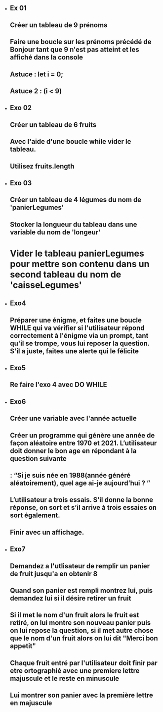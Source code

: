 - ##  Ex 01
    ## Créer un tableau de 9 prénoms 
    ## Faire une boucle sur les prénoms précédé de Bonjour tant que 9 n'est pas atteint et les affiché dans la console
    ## Astuce : let i = 0;
    ## Astuce 2 : (i < 9)
    
- ##  Exo 02
    ## Créer un tableau de 6 fruits
    ## Avec l'aide d'une boucle while vider le tableau.
    ## Utilisez fruits.length
    
- ##  Exo 03
    ## Créer un tableau de 4 légumes du nom de 'panierLegumes'
    ## Stocker la longueur du tableau dans une variable du nom de 'longeur'
    # Vider le tableau panierLegumes pour mettre son contenu dans un second tableau du nom de 'caisseLegumes'

- ##  Exo4
    ##  Préparer une énigme, et faites une boucle WHILE qui va vérifier si l'utilisateur répond correctement à l'énigme via un prompt, tant qu'il se trompe, vous lui reposer la question. S'il a juste, faites une alerte qui le félicite

- ##  Exo5
    ##  Re faire l'exo 4 avec DO WHILE

- ##  Exo6
    ## Créer une variable avec l'année actuelle
    ## Créer un programme qui génère une année de façon aléatoire entre 1970 et 2021. L’utilisateur doit donner le bon age en répondant à la question suivante
    ## : “Si je suis née en 1988(année généré aléatoirement), quel age ai-je aujourd’hui ? ”
    ## L’utilisateur a trois essais. S’il donne la bonne réponse, on sort et s’il arrive à trois essaies on sort également.
    ## Finir avec un affichage.

- ##  Exo7 
    ## Demandez a l'utlisateur de remplir un panier de fruit jusqu'a en obtenir 8
    ## Quand son panier est rempli montrez lui, puis demandez lui si il désire retirer un fruit
    ## Si il met le nom d'un fruit alors le fruit est retiré, on lui montre son nouveau panier puis on lui repose la question, si il met autre chose que le nom d'un fruit alors on lui dit "Merci bon appetit"
    ## Chaque fruit entré par l'utilisateur doit finir par etre ortographié avec une premiere lettre majuscule et le reste en minuscule 
    ## Lui montrer son panier avec la première lettre en majuscule
    

